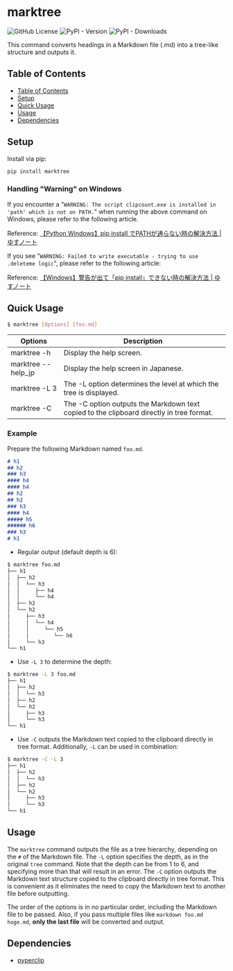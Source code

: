 # marktree

![GitHub License](https://img.shields.io/github/license/yusu79/marktree)
![PyPI - Version](https://img.shields.io/pypi/v/marktree)
![PyPI - Downloads](https://img.shields.io/pypi/dm/marktree)

This command converts headings in a Markdown file (.md) into a tree-like structure and outputs it.

## Table of Contents
- [Table of Contents](#table-of-contents)
- [Setup](#setup)
- [Quick Usage](#quick-usage)
- [Usage](#usage)
- [Dependencies](#dependencies)

## Setup
Install via pip:
```bash
pip install marktree
```

### Handling "Warning" on Windows
If you encounter a "`WARNING: The script clipcount.exe is installed in 'path' which is not on PATH.`" when running the above command on Windows, please refer to the following article.

Reference: [【Python Windows】pip install でPATHが通らない時の解決方法 | ゆすノート](https://yusu79.com/python-path-issue/)

If you see "`WARNING: Failed to write executable - trying to use .deleteme logic`", please refer to the following article:

Reference: [【Windows】警告が出て「pip install」できない時の解決方法 | ゆすノート](https://yusu79.com/pip-install-failure-fix/)


## Quick Usage
```bash
$ marktree [Options] [foo.md]
```


| Options            | Description                                                                                        | 
| ------------------ | -------------------------------------------------------------------------------------------------- | 
| marktree -h        | Display the help screen.                                                                           | 
| marktree --help_jp | Display the help screen in Japanese.                                                               | 
| marktree -L 3      | The -L option determines the level at which the tree is displayed.                                 | 
| marktree -C        | The -C option outputs the Markdown text copied to the clipboard directly in tree format. | 

### Example
Prepare the following Markdown named `foo.md`.
```md
# h1 
## h2 
### h3 
#### h4 
#### h4 
## h2 
## h2
### h3 
#### h4 
##### h5 
###### h6 
### h3
# h1 
```

- Regular output (default depth is 6):
```bash
$ marktree foo.md
├── h1 
│  ├── h2 
│  │  └── h3 
│  │     ├── h4 
│  │     └── h4 
│  ├── h2 
│  └── h2
│     ├── h3 
│     │  └── h4 
│     │     └── h5 
│     │        └── h6 
│     └── h3
└── h1 
```

- Use `-L 3` to determine the depth:
```bash
$ marktree -L 3 foo.md
├── h1 
│  ├── h2 
│  │  └── h3 
│  ├── h2 
│  └── h2
│     ├── h3 
│     └── h3
└── h1 
```
- Use `-C` outputs the Markdown text copied to the clipboard directly in tree format. Additionally, `-L` can be used in combination:
```bash
$ marktree -C -L 3
├── h1 
│  ├── h2 
│  │  └── h3 
│  ├── h2 
│  └── h2
│     ├── h3 
│     └── h3
└── h1 
```


## Usage

The `marktree` command outputs the file as a tree hierarchy, depending on the `#` of the Markdown file. 
The `-L` option specifies the depth, as in the original `tree` command. Note that the depth can be from 1 to 6, and specifying more than that will result in an error.
The `-C` option outputs the Markdown text structure copied to the clipboard directly in tree format. This is convenient as it eliminates the need to copy the Markdown text to another file before outputting.

The order of the options is in no particular order, including the Markdown file to be passed. Also, if you pass multiple files like `markdown foo.md hoge.md`, **only the last file** will be converted and output.

## Dependencies
- [pyperclip](https://github.com/asweigart/pyperclip)
